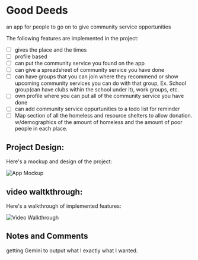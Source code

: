 # Good Deeds

 an app for people to go on to give community service opportunities 
 
The following features are implemented in the project:

- [ ] gives the place and the times
- [ ] profile based
- [ ] can put the community service you found on the app
- [ ] can give a spreadsheet of community service you have done
- [ ] can have groups that you can join where they recommend or show upcoming community services you can do with that group, Ex. School group(can have clubs within the school under it), work groups, etc.
- [ ] own profile where you can put all of the community service you have done
- [ ] can add community service oppurtunities to a todo list for reminder
- [ ] Map section of all the homeless and resource shelters to allow donation. w/demographics of the amount of homeless and the amount of poor people in each place.

## Project Design:

Here's a mockup and design of the project:

<img src='https://i.imgur.com/w12kmLV.png' title='App mockup' width='' alt='App Mockup' />

## video waltkthrough:

Here's a walkthrough of implemented features:

<img src=' ' title='Video Walkthrough' width='' alt='Video Walkthrough' />

## Notes and Comments

getting Gemini to output what I exactly what I wanted.
